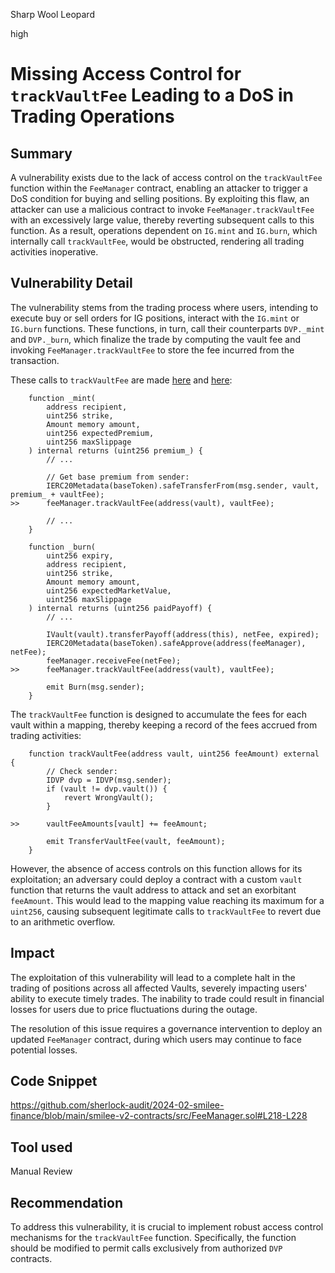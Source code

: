 Sharp Wool Leopard

high

# Missing Access Control for `trackVaultFee` Leading to a DoS in Trading Operations

## Summary

A vulnerability exists due to the lack of access control on the `trackVaultFee` function within the `FeeManager` contract, enabling an attacker to trigger a DoS condition for buying and selling positions. By exploiting this flaw, an attacker can use a malicious contract to invoke `FeeManager.trackVaultFee` with an excessively large value, thereby reverting subsequent calls to this function. As a result, operations dependent on `IG.mint` and `IG.burn`, which internally call `trackVaultFee`, would be obstructed, rendering all trading activities inoperative.

## Vulnerability Detail

The vulnerability stems from the trading process where users, intending to execute buy or sell orders for IG positions, interact with the `IG.mint` or `IG.burn` functions. These functions, in turn, call their counterparts `DVP._mint` and `DVP._burn`, which finalize the trade by computing the vault fee and invoking `FeeManager.trackVaultFee` to store the fee incurred from the transaction. 

These calls to `trackVaultFee` are made [here](https://github.com/sherlock-audit/2024-02-smilee-finance/blob/main/smilee-v2-contracts/src/DVP.sol#L178) and [here](https://github.com/sherlock-audit/2024-02-smilee-finance/blob/main/smilee-v2-contracts/src/DVP.sol#L329):

```solidity
    function _mint(
        address recipient,
        uint256 strike,
        Amount memory amount,
        uint256 expectedPremium,
        uint256 maxSlippage
    ) internal returns (uint256 premium_) {
        // ...

        // Get base premium from sender:
        IERC20Metadata(baseToken).safeTransferFrom(msg.sender, vault, premium_ + vaultFee);
>>      feeManager.trackVaultFee(address(vault), vaultFee);

        // ...
    }

    function _burn(
        uint256 expiry,
        address recipient,
        uint256 strike,
        Amount memory amount,
        uint256 expectedMarketValue,
        uint256 maxSlippage
    ) internal returns (uint256 paidPayoff) {
        // ...

        IVault(vault).transferPayoff(address(this), netFee, expired);
        IERC20Metadata(baseToken).safeApprove(address(feeManager), netFee);
        feeManager.receiveFee(netFee);
>>      feeManager.trackVaultFee(address(vault), vaultFee);

        emit Burn(msg.sender);
    }
```

The `trackVaultFee` function is designed to accumulate the fees for each vault within a mapping, thereby keeping a record of the fees accrued from trading activities: 

```solidity
    function trackVaultFee(address vault, uint256 feeAmount) external {
        // Check sender:
        IDVP dvp = IDVP(msg.sender);
        if (vault != dvp.vault()) {
            revert WrongVault();
        }

>>      vaultFeeAmounts[vault] += feeAmount;

        emit TransferVaultFee(vault, feeAmount);
    }
```

However, the absence of access controls on this function allows for its exploitation; an adversary could deploy a contract with a custom `vault` function that returns the vault address to attack and set an exorbitant `feeAmount`. This would lead to the mapping value reaching its maximum for a `uint256`, causing subsequent legitimate calls to `trackVaultFee` to revert due to an arithmetic overflow.

## Impact

The exploitation of this vulnerability will lead to a complete halt in the trading of positions across all affected Vaults, severely impacting users' ability to execute timely trades. The inability to trade could result in financial losses for users due to price fluctuations during the outage. 

The resolution of this issue requires a governance intervention to deploy an updated `FeeManager` contract, during which users may continue to face potential losses.

## Code Snippet

https://github.com/sherlock-audit/2024-02-smilee-finance/blob/main/smilee-v2-contracts/src/FeeManager.sol#L218-L228

## Tool used

Manual Review

## Recommendation

To address this vulnerability, it is crucial to implement robust access control mechanisms for the `trackVaultFee` function. Specifically, the function should be modified to permit calls exclusively from authorized `DVP` contracts.

